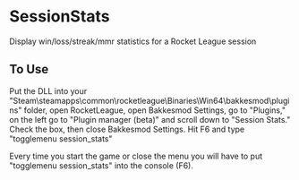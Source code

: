 # SessionStats
Display win/loss/streak/mmr statistics for a Rocket League session

## To Use
Put the DLL into your "Steam\steamapps\common\rocketleague\Binaries\Win64\bakkesmod\plugins" folder, open RocketLeague, open Bakkesmod Settings, go to "Plugins," on the left go to "Plugin manager (beta)" and scroll down to "Session Stats." Check the box, then close Bakkesmod Settings. Hit F6 and type "togglemenu session_stats"

Every time you start the game or close the menu you will have to put "togglemenu session_stats" into the console (F6).

